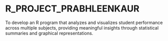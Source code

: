 # R_PROJECT_PRABHLEENKAUR
To develop an R program that analyzes and visualizes student performance across multiple subjects, providing meaningful insights through statistical summaries and graphical representations.
